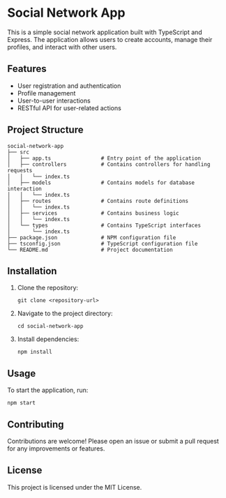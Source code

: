 # Social Network App

This is a simple social network application built with TypeScript and Express. The application allows users to create accounts, manage their profiles, and interact with other users.

## Features

- User registration and authentication
- Profile management
- User-to-user interactions
- RESTful API for user-related actions

## Project Structure

```
social-network-app
├── src
│   ├── app.ts                # Entry point of the application
│   ├── controllers           # Contains controllers for handling requests
│   │   └── index.ts
│   ├── models                # Contains models for database interaction
│   │   └── index.ts
│   ├── routes                # Contains route definitions
│   │   └── index.ts
│   ├── services              # Contains business logic
│   │   └── index.ts
│   └── types                 # Contains TypeScript interfaces
│       └── index.ts
├── package.json              # NPM configuration file
├── tsconfig.json             # TypeScript configuration file
└── README.md                 # Project documentation
```

## Installation

1. Clone the repository:
   ```
   git clone <repository-url>
   ```
2. Navigate to the project directory:
   ```
   cd social-network-app
   ```
3. Install dependencies:
   ```
   npm install
   ```

## Usage

To start the application, run:
```
npm start
```

## Contributing

Contributions are welcome! Please open an issue or submit a pull request for any improvements or features.

## License

This project is licensed under the MIT License.